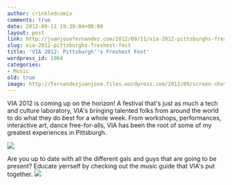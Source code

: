 ```yaml
---
author: crinkledcomix
comments: true
date: 2012-09-11 19:39:04+00:00
layout: post
link: http://juanjosefernandez.com/2012/09/11/via-2012-pittsburghs-freshest-fest/
slug: via-2012-pittsburghs-freshest-fest
title: 'VIA 2012: Pittsburgh''s Freshest Fest'
wordpress_id: 1064
categories:
- Music
old: true
image: http://fernandezjuanjose.files.wordpress.com/2012/09/screen-shot-2012-09-11-at-3-34-00-pm.png
---
```


VIA 2012 is coming up on the horizon! A festival that's just as much a tech and culture laboratory, VIA's bringing talented folks from around the world to do what they do best for a whole week. From workshops, performances, interactive art, dance free-for-alls, VIA has been the root of some of my greatest experiences in Pittsburgh.


[![](http://fernandezjuanjose.files.wordpress.com/2012/09/screen-shot-2012-09-11-at-3-34-00-pm.png)](http://www.via-pgh.com/festival/2012/)




Are you up to date with all the different gals and guys that are going to be present? Educate yerrself by checking out the music guide that VIA's put together.
[![](http://fernandezjuanjose.files.wordpress.com/2012/09/screen-shot-2012-09-11-at-3-25-30-pm.png)](http://www.youtube.com/playlist?list=PLB3CF40A2D448E475)
